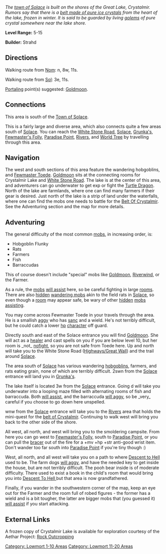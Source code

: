 *The [town of Solace](:Category:_Town_Of_Solace.md "wikilink") is built
on the shores of the Great Lake, Crystalmir. Rumors say that there is a
[belt made of pure ice crystals](Belt_Of_Crystalmir.md "wikilink") from
the heart of the lake, frozen in winter. It is said to be guarded by
living [golems](Golems.md "wikilink") of pure crystal somewhere near the
lake shore.*

**Level Range:** 5-15

**Builder:** Strahd

## Directions

Walking route from [Nom](Nom.md "wikilink"): n, 8w, 11s.

Walking route from [Sol](Sol.md "wikilink"): 3e, 11s.

[Portaling](Portal.md "wikilink") point(s) suggested:
[Goldmoon](Goldmoon.md "wikilink").

## Connections

This area is south of the [Town of
Solace](:Category:_Town_Of_Solace.md "wikilink").

This is a fairly large and diverse area, which also connects quite a few
areas south of [Solace](:Category:_Town_Of_Solace.md "wikilink"). You
can reach the [White Stone
Road](:Category:_Highways/Great_Wall.md "wikilink"),
[Solace](:Category:_Town_Of_Solace.md "wikilink"),
[Grunka's](:Category:_Grunka's_Kombat_Skool.md "wikilink"), [Fewmaster's
Folly](:Category:_Fewmaster's_Folly.md "wikilink"), [Paradise
Point](:Category:_Paradise_Point.md "wikilink"),
[Rivers](:Category:_Rivers_Of_Avatar.md "wikilink"), and [World
Tree](:Category:World_Tree.md "wikilink") by travelling through this
area.

## Navigation

The west and south sections of this area feature the wandering
hobgoblins, and [Fewmaster Toede](Fewmaster_Toede "wikilink").
[Goldmoon](Goldmoon "wikilink") sits at the connecting rooms for
Crystalmir Lake and [White Stone
Road](:Category:_Highways/Great_Wall.md "wikilink"). The lake is at the
center of this area, and adventurers can go underwater to get exp or
fight the [Turtle Dragon](Turtle_Dragon "wikilink"). North of the lake
are farmlands, where one can find many farmers if their gear is desired.
Just north of the lake is a strip of land under the waterfalls, where
one can find the mobs one needs to battle for the [Belt Of
Crystalmir](Belt_Of_Crystalmir "wikilink"). See the Adventuring section
and the map for more details.

## Adventuring

The general difficulty of the most common
[mobs](:Category:_Mobs.md "wikilink"), in increasing order, is:

-   Hobgoblin Flunky
-   Rats
-   Farmers
-   Fish
-   Barraccudas

This of course doesn't include "special" mobs like
[Goldmoon](Goldmoon.md "wikilink"), [Riverwind](Riverwind "wikilink"),
or the Farmer.

As a rule, the [mobs](:Category:_Mobs.md "wikilink") [will
assist](Assistive_Mobs.md "wikilink") here, so be careful fighting in
large [rooms](:Category:_Rooms.md "wikilink"). There are also
[hidden](Hide_Flag.md "wikilink") [wandering
mobs](Wandering_Mobs.md "wikilink") akin to the field rats in
[Solace](:Category:_Town_Of_Solace.md "wikilink"), so even though a
[room](:Category:_Rooms.md "wikilink") may appear safe, be wary of other
[hidden](Hide_Flag.md "wikilink") [mobs](:Category:_Mobs.md "wikilink")
[assisting](Assistive_Mobs.md "wikilink").

You may come across Fewmaster Toede in your travels through the area. He
is a smallish [aggy](Aggressive_Mobs.md "wikilink") who has
[sanc](Black_Aura.md "wikilink") and a wield. He's not terribly
difficult, but he could catch a lower [hp](Hit_Points.md "wikilink")
[character](:Category:_Characters.md "wikilink") off guard.

Directly south and east of the Solace entrance you will find
[Goldmoon](Goldmoon.md "wikilink"). She will act as a
[healer](:Category:_Healers.md "wikilink") and cast spells on you if you
are below level 10, but her room is \_not\_
[nofight](Safe_Rooms.md "wikilink"), so you are not safe from Toede
here. Up and north will take you to the White Stone Road
([Highways/Great Wall](:Category:_Highways/Great_Wall.md "wikilink"))
and the trail around [Solace](:Category:_Town_Of_Solace.md "wikilink").

The area south of [Solace](:Category:_Town_Of_Solace.md "wikilink") has
various wandering [hobgoblins](Hobgoblins.md "wikilink"), farmers, and
rats eating grain, none of which are terribly difficult. 2swn from the
[Solace](:Category:_Town_Of_Solace.md "wikilink") entrance will land you
in [Grunka's](:Category:_Grunka's_Kombat_Skool.md "wikilink").

The lake itself is located 3w from the
[Solace](:Category:_Town_Of_Solace.md "wikilink") entrance. Going d will
take you underwater into a looping maze filled with alternating rooms of
fish and barraccuda. Both [will assist](Assistive_Mobs.md "wikilink"),
and the barraccuda [will aggy](Aggressive_Mobs.md "wikilink"), so be
\_very\_ careful if you choose to go down here unspelled.

wnw from the [Solace](:Category:_Town_Of_Solace.md "wikilink") entrance
will take you to the [Rivers](:Category:_Rivers_Of_Avatar.md "wikilink")
area that holds the mini-quest for the [belt of
Crystalmir](Belt_Of_Crystalmir.md "wikilink"). Continuing to walk west
will bring you back to the other side of the shore.

All west, all north, and west will bring you to the smoldering campsite.
From here you can go west to [Fewmaster's
Folly](:Category:_Fewmaster's_Folly.md "wikilink"), south to [Paradise
Point](:Category:_Paradise_Point.md "wikilink"), or you can pull the
[bracer](Bright_Silver_Bracer.md "wikilink") out of the fire for a +mv
+hp +str anti-good wrist item. Don't wander too far south into [Paradise
Point](:Category:_Paradise_Point.md "wikilink") if you're tiny though :)

West, all north, and all west will take you on a path to where [Descent
to Hell](:Category:_Descent_To_Hell.md "wikilink") used to be. The farm
dogs [will aggy](Aggressive_Mobs.md "wikilink"), and have the needed key
to get inside the house, but are not terribly difficult. The pooh bear
inside is of moderate difficulty. There used to exist a book in the
child's room that would bring you into [ Descent To Hell
](:Category:_Descent_To_Hell.md "wikilink") but that area is now
grandfathered.

Finally, if you wander in the southwestern corner of the map, keep an
eye out for the Farmer and the room full of robed figures - the former
has a wield and is a bit tougher, the latter are bigger mobs that (you
guessed it) [will assist](Assistive_Mobs.md "wikilink") if you start
attacking.

## External Links

A frozen copy of Crystalmir Lake is available for exploration courtesy
of the Aethar Project: [Rock
Outcropping](http://www.glowingfaceman.com/aethar/rooms/rock_outcropping_1.html)

[Category: Lowmort 1-10 Areas](Category:_Lowmort_1-10_Areas "wikilink")
[Category: Lowmort 11-20
Areas](Category:_Lowmort_11-20_Areas "wikilink")
